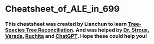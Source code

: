 # Cheatsheet_of_ALE_in_699
### This cheatsheet was created by Lianchun to learn [Tree-Species Tree Reconciliation](https://link.springer.com/protocol/10.1007/978-1-0716-2691-7_9). And was helped by [Dr. Strous](https://github.com/kinestetika), [Varada](https://github.com/vmkhot), [Ruchita](https://ca.linkedin.com/in/ruchita-solanki-27bab721a) and [ChatGPT](https://chat-gpt.org/). Hope these could help you!
